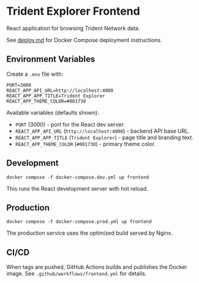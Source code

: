 # Trident Explorer Frontend

React application for browsing Trident Network data.

See [deploy.md](deploy.md) for Docker Compose deployment instructions.

## Environment Variables

Create a `.env` file with:

```
PORT=3000
REACT_APP_API_URL=http://localhost:4000
REACT_APP_APP_TITLE=Trident Explorer
REACT_APP_THEME_COLOR=#001730
```

Available variables (defaults shown):

- `PORT` (3000) - port for the React dev server.
- `REACT_APP_API_URL` (`http://localhost:4000`) - backend API base URL.
- `REACT_APP_APP_TITLE` (`Trident Explorer`) - page title and branding text.
- `REACT_APP_THEME_COLOR` (`#001730`) - primary theme color.

## Development

```
docker compose -f docker-compose.dev.yml up frontend
```

This runs the React development server with hot reload.

## Production

```
docker compose -f docker-compose.prod.yml up frontend
```

The production service uses the optimized build served by Nginx.

## CI/CD

When tags are pushed, GitHub Actions builds and publishes the Docker image. See `.github/workflows/frontend.yml` for details.
